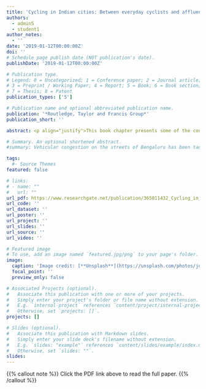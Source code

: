 ```yaml
---
title: 'Cycling in Indian cities: Between everyday cyclists and affluent cyclists'
authors:
  - admin5
  - student1
author_notes:
  - ''
date: '2019-01-12T00:00:00Z'
doi: ''
# Schedule page publish date (NOT publication's date).
publishDate: '2019-01-12T00:00:00Z'

# Publication type.
# Legend: 0 = Uncategorized; 1 = Conference paper; 2 = Journal article;
# 3 = Preprint / Working Paper; 4 = Report; 5 = Book; 6 = Book section;
# 7 = Thesis; 8 = Patent
publication_types: ['5']

# Publication name and optional abbreviated publication name.
publication: '*Routledge, Taylor and Francis Group*'
publication_short: ''

abstract: <p align="justify">This book chapter presents some of the contentious issues related to cycling in India in the context of continuing motorization of the urban society. Cycling in Indian cities consists of two dominant groups; the low-income, everyday cyclists and the affluent, recreational cyclists. These user groups are not homogenous, but their social identities influence their mobility practices. In this paper, we unpack various issues related to practices of urban cycling by these two groups. Parallelly, we trace the evolution of cycling in Indian cities by exploring various urban transport plans and policies. We argue that affluent recreational cyclists have made cycling a more ‘visible' and ‘attractive’ activity in the city. Whether these emerging trends lead to a larger recognition of the plight of low-income everyday cyclists or the ‘invisible cyclists’ (Joshi & Joseph, 2014) is yet to be seen. Many pro-cycling initiatives are often subverted by either building inadequate infrastructure or proposing expensive cycle-sharing mechanisms, excluding the poor, everyday cyclists. By such subversion, the motorized modes of travel re-assert an appropriate road space as a microcosm of power structures prevalent in society. We finally discuss the issues related to the recognition of everyday cyclists as regular users of transport infrastructure in a city. Such recognition and inclusion could be a starting point for a possible ‘coalition’ between these groups to demand a better and safer environment for urban cycling in Indian cities.</p>

# Summary. An optional shortened abstract.
#summary: Vehicular congestion on the streets of Bengaluru has been tackled, since the late 1990s at least, through a hybrid coalition of actors, technologies, norms, and discourses that have political consequences.

tags:
  #- Source Themes
featured: false

# links:
# - name: ""
#   url: ""
url_pdf: https://www.researchgate.net/publication/365011432_Cycling_in_Indian_cities_Between_everyday_cyclists_and_affluent_cyclists
url_code: ''
url_dataset: ''
url_poster: ''
url_project: ''
url_slides: ''
url_source: ''
url_video: ''

# Featured image
# To use, add an image named `featured.jpg/png` to your page's folder.
image:
  caption: 'Image credit: [**Unsplash**](https://unsplash.com/photos/jdD8gXaTZsc)'
  focal_point: ''
  preview_only: false

# Associated Projects (optional).
#   Associate this publication with one or more of your projects.
#   Simply enter your project's folder or file name without extension.
#   E.g. `internal-project` references `content/project/internal-project/index.md`.
#   Otherwise, set `projects: []`.
projects: []

# Slides (optional).
#   Associate this publication with Markdown slides.
#   Simply enter your slide deck's filename without extension.
#   E.g. `slides: "example"` references `content/slides/example/index.md`.
#   Otherwise, set `slides: ""`.
slides:
---
```


{{% callout note %}}
Click the PDF link above to read the full paper.
{{% /callout %}}
